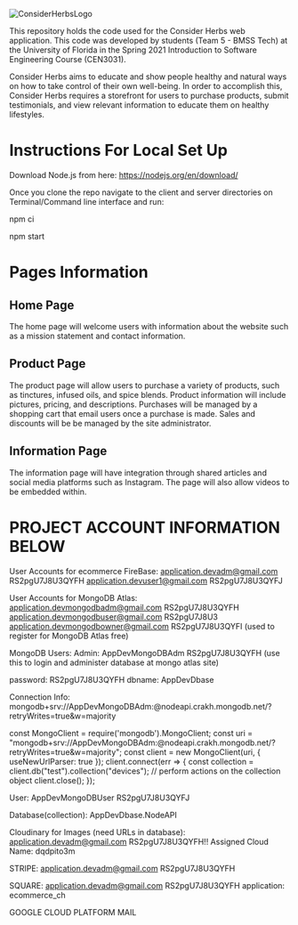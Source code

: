 ![ConsiderHerbsLogo](https://user-images.githubusercontent.com/63110489/107135374-16312700-68c8-11eb-9aec-8244d7c9c410.JPG)

This repository holds the code used for the Consider Herbs web application. This code was developed by students (Team 5 - BMSS Tech) at the University of Florida in the Spring 2021 Introduction to Software Engineering Course (CEN3031).

Consider Herbs aims to educate and show people healthy and natural ways on how to take control of their own well-being. In order to accomplish this, Consider Herbs requires a storefront for users to purchase products, submit testimonials, and view relevant information to educate them on healthy lifestyles.  

# Instructions For Local Set Up

Download Node.js from here: https://nodejs.org/en/download/

Once you clone the repo navigate to the client and server directories on Terminal/Command line interface and run: 

npm ci 

npm start



# Pages Information

## Home Page

The home page will welcome users with information about the website such as a mission statement and contact information.

## Product Page

The product page will allow users to purchase a variety of products, such as tinctures, infused oils, and spice blends. Product information will include pictures, pricing, and descriptions. Purchases will be managed by a shopping cart that email users once a purchase is made. Sales and discounts will be be managed by the site administrator.

## Information Page

The information page will have integration through shared articles and social media platforms such as Instagram. The page will also allow videos to be embedded within. 



# PROJECT ACCOUNT INFORMATION BELOW
User Accounts for ecommerce FireBase:
application.devadm@gmail.com RS2pgU7J8U3QYFH
application.devuser1@gmail.com RS2pgU7J8U3QYFJ

User Accounts for MongoDB Atlas:
application.devmongodbadm@gmail.com RS2pgU7J8U3QYFH
application.devmongodbuser@gmail.com RS2pgU7J8U3
application.devmongodbowner@gmail.com RS2pgU7J8U3QYFI (used to register for MongoDB Atlas free)

MongoDB Users:
Admin: AppDevMongoDBAdm RS2pgU7J8U3QYFH (use this to login and administer database at mongo atlas site)

password: RS2pgU7J8U3QYFH
dbname: AppDevDbase

Connection Info:
mongodb+srv://AppDevMongoDBAdm:<password>@nodeapi.crakh.mongodb.net/<dbname>?retryWrites=true&w=majority


const MongoClient = require('mongodb').MongoClient;
const uri = "mongodb+srv://AppDevMongoDBAdm:<password>@nodeapi.crakh.mongodb.net/<dbname>?retryWrites=true&w=majority";
const client = new MongoClient(uri, { useNewUrlParser: true });
client.connect(err => {
  const collection = client.db("test").collection("devices");
  // perform actions on the collection object
  client.close();
});

User: AppDevMongoDBUser RS2pgU7J8U3QYFJ

Database(collection): AppDevDbase.NodeAPI

Cloudinary for Images (need URLs in database):
application.devadm@gmail.com
RS2pgU7J8U3QYFH!!
Assigned Cloud Name: dqdpito3m

STRIPE:
application.devadm@gmail.com RS2pgU7J8U3QYFH

SQUARE:
application.devadm@gmail.com RS2pgU7J8U3QYFH
application: ecommerce_ch 

GOOGLE CLOUD PLATFORM MAIL
